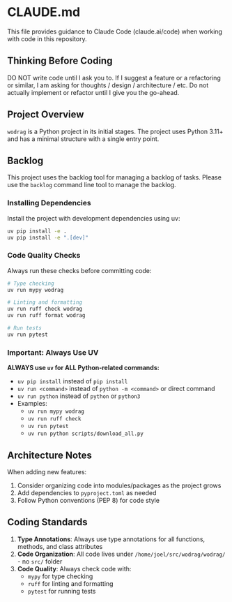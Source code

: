 # CLAUDE.md

This file provides guidance to Claude Code (claude.ai/code) when working with code in this repository.

## Thinking Before Coding

DO NOT write code until I ask you to. If I suggest a feature or a refactoring or similar,
I am asking for thoughts / design / architecture / etc. Do not actually implement or refactor
until I give you the go-ahead.

## Project Overview

`wodrag` is a Python project in its initial stages. The project uses Python 3.11+ and has a minimal structure with a single entry point.

## Backlog

This project uses the backlog tool for managing a backlog of tasks.
Please use the `backlog` command line tool to manage the backlog.


### Installing Dependencies
Install the project with development dependencies using uv:
```bash
uv pip install -e .
uv pip install -e ".[dev]"
```

### Code Quality Checks
Always run these checks before committing code:
```bash
# Type checking
uv run mypy wodrag

# Linting and formatting
uv run ruff check wodrag
uv run ruff format wodrag

# Run tests
uv run pytest
```

### Important: Always Use UV
**ALWAYS use `uv` for ALL Python-related commands:**
- `uv pip install` instead of `pip install`
- `uv run <command>` instead of `python -m <command>` or direct command
- `uv run python` instead of `python` or `python3`
- Examples:
  - `uv run mypy wodrag`
  - `uv run ruff check`
  - `uv run pytest`
  - `uv run python scripts/download_all.py`

## Architecture Notes

When adding new features:
1. Consider organizing code into modules/packages as the project grows
2. Add dependencies to `pyproject.toml` as needed
3. Follow Python conventions (PEP 8) for code style

## Coding Standards

1. **Type Annotations**: Always use type annotations for all functions, methods, and class attributes
2. **Code Organization**: All code lives under `/home/joel/src/wodrag/wodrag/` - no `src/` folder
3. **Code Quality**: Always check code with:
   - `mypy` for type checking
   - `ruff` for linting and formatting
   - `pytest` for running tests